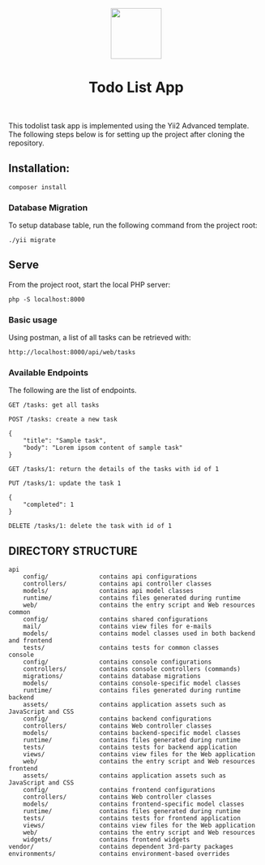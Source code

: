 <p align="center">
    <a href="https://github.com/yiisoft" target="_blank">
        <img src="https://avatars0.githubusercontent.com/u/993323" height="100px">
    </a>
    <h1 align="center">Todo List App</h1>
    <br>
</p>

This todolist task app is implemented using the Yii2 Advanced template.
The following steps below is for setting up the project after cloning the repository.
## Installation:

```composer install```


### Database Migration
To setup database table, run the following command from the project root:

```./yii migrate```

## Serve
From the project root, start the local PHP server:

```php -S localhost:8000```

### Basic usage
Using postman, a list of all tasks can be retrieved with:

```http://localhost:8000/api/web/tasks``` 

### Available Endpoints
The following are the list of endpoints.

```GET /tasks: get all tasks```

```
POST /tasks: create a new task

{
    "title": "Sample task",
    "body": "Lorem ipsom content of sample task"
}
```

```GET /tasks/1: return the details of the tasks with id of 1```

```
PUT /tasks/1: update the task 1

{
    "completed": 1
}
```

```DELETE /tasks/1: delete the task with id of 1```

DIRECTORY STRUCTURE
-------------------

```
api
    config/              contains api configurations
    controllers/         contains api controller classes
    models/              contains api model classes
    runtime/             contains files generated during runtime
    web/                 contains the entry script and Web resources
common
    config/              contains shared configurations
    mail/                contains view files for e-mails
    models/              contains model classes used in both backend and frontend
    tests/               contains tests for common classes    
console
    config/              contains console configurations
    controllers/         contains console controllers (commands)
    migrations/          contains database migrations
    models/              contains console-specific model classes
    runtime/             contains files generated during runtime
backend
    assets/              contains application assets such as JavaScript and CSS
    config/              contains backend configurations
    controllers/         contains Web controller classes
    models/              contains backend-specific model classes
    runtime/             contains files generated during runtime
    tests/               contains tests for backend application    
    views/               contains view files for the Web application
    web/                 contains the entry script and Web resources
frontend
    assets/              contains application assets such as JavaScript and CSS
    config/              contains frontend configurations
    controllers/         contains Web controller classes
    models/              contains frontend-specific model classes
    runtime/             contains files generated during runtime
    tests/               contains tests for frontend application
    views/               contains view files for the Web application
    web/                 contains the entry script and Web resources
    widgets/             contains frontend widgets
vendor/                  contains dependent 3rd-party packages
environments/            contains environment-based overrides
```
